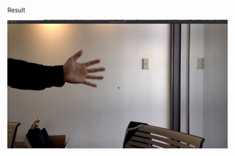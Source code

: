 Result

[![Watch the video](https://github.com/BigTsung/CV/blob/master/result/VideoCapture.png)](https://github.com/BigTsung/CV/blob/master/result/VideoCapture.mp4)
